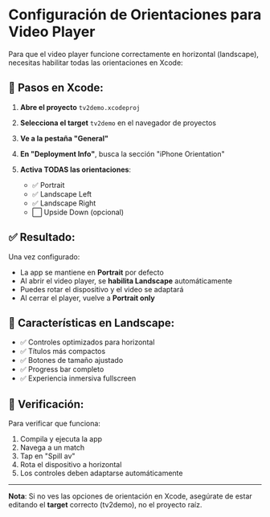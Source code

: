 # Configuración de Orientaciones para Video Player

Para que el video player funcione correctamente en horizontal (landscape), necesitas habilitar todas las orientaciones en Xcode:

## 📱 Pasos en Xcode:

1. **Abre el proyecto** `tv2demo.xcodeproj`

2. **Selecciona el target** `tv2demo` en el navegador de proyectos

3. **Ve a la pestaña "General"**

4. **En "Deployment Info"**, busca la sección "iPhone Orientation"

5. **Activa TODAS las orientaciones**:
   - ✅ Portrait
   - ✅ Landscape Left
   - ✅ Landscape Right
   - ⬜ Upside Down (opcional)

## ✅ Resultado:

Una vez configurado:
- La app se mantiene en **Portrait** por defecto
- Al abrir el video player, se **habilita Landscape** automáticamente
- Puedes rotar el dispositivo y el video se adaptará
- Al cerrar el player, vuelve a **Portrait only**

## 🎥 Características en Landscape:

- ✅ Controles optimizados para horizontal
- ✅ Títulos más compactos
- ✅ Botones de tamaño ajustado
- ✅ Progress bar completo
- ✅ Experiencia inmersiva fullscreen

## 🔧 Verificación:

Para verificar que funciona:
1. Compila y ejecuta la app
2. Navega a un match
3. Tap en "Spill av"
4. Rota el dispositivo a horizontal
5. Los controles deben adaptarse automáticamente

---

**Nota**: Si no ves las opciones de orientación en Xcode, asegúrate de estar editando el **target** correcto (tv2demo), no el proyecto raíz.

